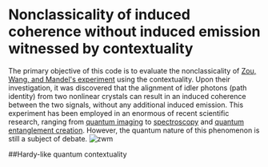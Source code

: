# Nonclassicality of induced coherence without induced emission witnessed by contextuality
The primary objective of this code is to evaluate the nonclassicality of [Zou, Wang, and Mandel's experiment](https://journals.aps.org/pra/abstract/10.1103/PhysRevA.44.4614) using the contextuality.  Upon their investigation, it was discovered that the alignment of idler photons (path identity) from two nonlinear crystals can result in an induced coherence between the two signals, without any additional induced emission. This experiment has been employed in an enormous of recent scientific research, ranging from [quantum imaging](https://www.nature.com/articles/nature13586) to [spectroscopy](https://www.nature.com/articles/nphoton.2015.252) and [quantum entanglement creation](https://journals.aps.org/prl/abstract/10.1103/PhysRevLett.118.080401). However, the quantum nature of this phenomenon is still a subject of debate.
![zwm](https://github.com/mahmoudifar/ICWIE/assets/50074433/52a81c65-c6b2-4375-8d3b-2e928c69ce72)

##Hardy-like quantum contextuality

